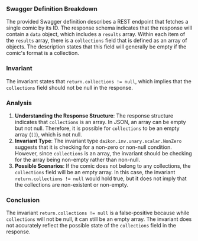 ### Swagger Definition Breakdown
The provided Swagger definition describes a REST endpoint that fetches a single comic by its ID. The response schema indicates that the response will contain a `data` object, which includes a `results` array. Within each item of the `results` array, there is a `collections` field that is defined as an array of objects. The description states that this field will generally be empty if the comic's format is a collection.

### Invariant
The invariant states that `return.collections != null`, which implies that the `collections` field should not be null in the response.

### Analysis
1. **Understanding the Response Structure**: The response structure indicates that `collections` is an array. In JSON, an array can be empty but not null. Therefore, it is possible for `collections` to be an empty array (`[]`), which is not null.
2. **Invariant Type**: The invariant type `daikon.inv.unary.scalar.NonZero` suggests that it is checking for a non-zero or non-null condition. However, since `collections` is an array, the invariant should be checking for the array being non-empty rather than non-null.
3. **Possible Scenarios**: If the comic does not belong to any collections, the `collections` field will be an empty array. In this case, the invariant `return.collections != null` would hold true, but it does not imply that the collections are non-existent or non-empty.

### Conclusion
The invariant `return.collections != null` is a false-positive because while `collections` will not be null, it can still be an empty array. The invariant does not accurately reflect the possible state of the `collections` field in the response.

